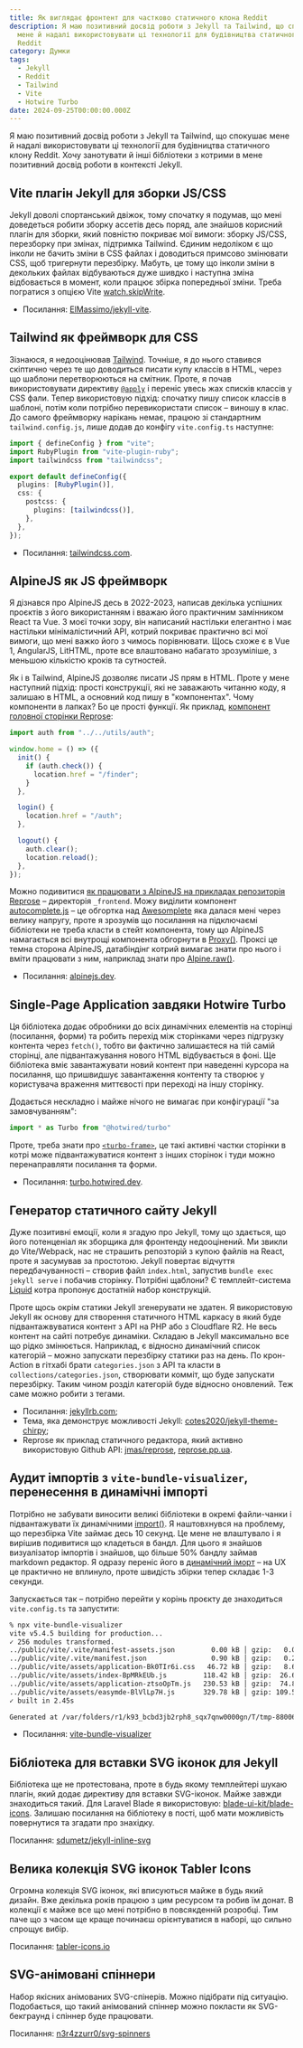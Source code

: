 ```yaml
---
title: Як виглядає фронтент для частково статичного клона Reddit
description: Я маю позитивний досвід роботи з Jekyll та Tailwind, що спокушає
  мене й надалі використовувати ці технології для будівництва статичного клону
  Reddit
category: Думки
tags:
  - Jekyll
  - Reddit
  - Tailwind
  - Vite
  - Hotwire Turbo
date: 2024-09-25T00:00:00.000Z
---
```

Я маю позитивний досвід роботи з Jekyll та Tailwind, що спокушає мене й надалі використовувати ці технології для будівництва статичного клону Reddit. Хочу занотувати й інші бібліотеки з котрими в мене позитивний досвід роботи в контексті Jekyll.

## Vite плагін Jekyll для зборки JS/CSS

Jekyll доволі спортанський двіжок, тому спочатку я подумав, що мені доведеться робити зборку ассетів десь поряд, але знайшов корисний плагін для зборки, який повністю покриває мої вимоги: зборку JS/CSS, перезборку при змінах, підтримка Tailwind. Єдиним недоліком є що інколи не бачить зміни в CSS файлах і доводиться примсово змінювати CSS, щоб тригернути перезбірку. Мабуть, це тому що інколи зміни в декольких файлах відбуваються дуже шивдко і наступна зміна відбовається в момент, коли працює збірка попередньої зміни. Треба погратися з опцією Vite [watch.skipWrite](https://rollupjs.org/configuration-options/#watch-skipwrite).

- Посилання: [ElMassimo/jekyll-vite](https://github.com/ElMassimo/jekyll-vite).

## Tailwind як фреймворк для CSS

Зізнаюся, я недооцінював [Tailwind](https://tailwindcss.com/). Точніше, я до нього ставився скіптично через те що доводиться писати купу классів в HTML, через що шаблони перетворюються на смітник. Проте, я почав використовувати директиву [`@apply`](https://tailwindcss.com/docs/functions-and-directives#apply) і переніс увесь жах списків классів у CSS фали. Тепер використовую підхід: спочатку пишу список классів в шаблоні, потім коли потрібно перевикористати список – виношу в клас. До самого фреймворку нарікань немає, працюю зі стандартним `tailwind.config.js`, лише додав до конфігу `vite.config.ts` наступне:

```ts
import { defineConfig } from "vite";
import RubyPlugin from "vite-plugin-ruby";
import tailwindcss from "tailwindcss";

export default defineConfig({
  plugins: [RubyPlugin()],
  css: {
    postcss: {
      plugins: [tailwindcss()],
    },
  },
});
```

- Посилання: [tailwindcss.com](https://tailwindcss.com/).

## AlpineJS як JS фреймворк

Я дізнався про AlpineJS десь в 2022-2023, написав декілька успішних проєктів з його використанням і вважаю його практичним замінником React та Vue. З моєї точки зору, він написаний настільки елегантно і має настільки мінімалістичний API, котрий покриває практично всі мої вимоги, що мені важко його з чимось порівнювати. Щось схоже є в Vue 1, AngularJS, LitHTML, проте все влаштовано набагато зрозуміліше, з меньшою кількістю кроків та сутностей.

Як і в Tailwind, AlpineJS дозволяє писати JS прям в HTML. Проте у мене наступний підхід: прості конструкції, які не заважають читанню коду, я залишаю в HTML, а основний код пишу в "компонентах". Чому компоненти в лапках? Бо це прості функції. Як приклад, [компонент головної сторінки Reprose](https://github.com/jmas/reprose/blob/main/_frontend/components/home/home.js):

```js
import auth from "../../utils/auth";

window.home = () => ({
  init() {
    if (auth.check()) {
      location.href = "/finder";
    }
  },

  login() {
    location.href = "/auth";
  },

  logout() {
    auth.clear();
    location.reload();
  },
});
```

Можно подивитися [як працювати з AlpineJS на прикладах репозиторія Reprose](https://github.com/jmas/reprose/tree/main/_frontend) – директорія `_frontend`. Можу виділити компонент [autocomplete.js](https://github.com/jmas/reprose/blob/main/_frontend/components/autocomplete/autocomplete.js) – це обгортка над [Awesomplete](https://projects.verou.me/awesomplete/) яка далася мені через велику напругу, проте я зрозумів що посилання на підключаємі бібліотеки не треба класти в стейт компонента, тому що AlpineJS намагається всі внутрощі компонента обгорнути в [Proxy()](https://developer.mozilla.org/en-US/docs/Web/JavaScript/Reference/Global_Objects/Proxy). Проксі це темна сторона AlpineJS, датабіндінг котрий вимагає знати про нього і вміти працювати з ним, наприклад знати про [Alpine.raw()](https://ryangjchandler.co.uk/posts/alpine-3-tips-and-tricks#content-5-unfurl--unwrap-proxy-with-alpineraw).

- Посилання: [alpinejs.dev](https://alpinejs.dev/).

## Single-Page Application завдяки Hotwire Turbo

Ця бібліотека додає обробники до всіх динамічних елементів на сторінці (посилання, форми) та робить перехід між сторінками через підгрузку контента через `fetch()`, тобто ви фактично залишаєтеся на тій самій сторінці, але підвантажування нового HTML відбувається в фоні. Ще бібліотека вміє завантажувати новий контент при наведенні курсора на посилання, що пришвидшує завантаження контенту та створює у користувача враження миттєвості при переході на іншу сторінку.

Додається нескладно і майже нічого не вимагає при конфігурації "за замовчуванням":

```js
import * as Turbo from "@hotwired/turbo"
```

Проте, треба знати про [`<turbo-frame>`](https://turbo.hotwired.dev/handbok/frames), це такі активні частки сторінки в котрі може підвантажуватися контент з інших сторінок і туди можно перенаправляти посилання та форми.

- Посилання: [turbo.hotwired.dev](https://turbo.hotwired.dev/).

## Генератор статичного сайту Jekyll

Дуже позитивні емоції, коли я згадую про Jekyll, тому що здається, що його потенценіал як зборщика для фронтенду недооцінений. Ми звикли до Vite/Webpack, нас не страшить репозторій з купою файлів на React, проте я засумував за простотою. Jekyll повертає відчуття передбачуванності – створив файл `index.html`, запустив `bundle exec jekyll serve` і побачив сторінку. Потрібні щаблони? Є темплейт-система [Liquid](https://jekyllrb.com/docs/liquid/) котра пропонує достатній набор конструкцій.

Проте щось окрім статики Jekyll згенерувати не здатен. Я використовую Jekyll як основу для створення статичного HTML каркасу в який буде підвантажвуватися контент з API на PHP або з Cloudflare R2. Не весь контент на сайті потребує динаміки. Складаю в Jekyll максимально все що рідко змінюється. Наприклад, є відносно динамічний список категорій – можно запускати перезбірку статики раз на день. По крон-Action в гітхабі брати `categories.json` з API та класти в `collections/categories.json`, створювати комміт, що буде запускати перезбірку. Таким чином розділ категорій буде відносно оновлений. Теж саме можно робити з тегами.

- Посилання: [jekyllrb.com](https://jekyllrb.com/);
- Тема, яка демонструє можливості Jekyll: [cotes2020/jekyll-theme-chirpy](https://github.com/cotes2020/jekyll-theme-chirpy);
- Reprose як приклад статичного редактора, який активно використовую Github API: [jmas/reprose](https://github.com/jmas/reprose), [reprose.pp.ua](https://reprose.pp.ua).

## Аудит імпортів з `vite-bundle-visualizer`, перенесення в динамічні імпорті

Потрібно не забувати виносити великі бібліотеки в окремі файли-чанки і підвантажувати їх динамічними [import()](https://vitejs.dev/guide/features#dynamic-import). Я наштовхнувся на проблему, що перезбірка Vite займає десь 10 секунд. Це мене не влаштувало і я вирішив подивитися що кладеться в бандл. Для цього я знайшов визуалізатор імпортів і знайшов, що більше 50% бандлу займав markdown редактор. Я одразу переніс його в [динамічний іморт](https://github.com/jmas/reprose/blob/main/_frontend/components/editor/editor.js#L28) – на UX це практично не вплинуло, проте швидість збірки тепер складає 1-3 секунди.

Запускається так – потрібно перейти у корінь проєкту де знаходиться `vite.config.ts` та запустити:

```bash
% npx vite-bundle-visualizer
vite v5.4.5 building for production...
✓ 256 modules transformed.
../public/vite/.vite/manifest-assets.json         0.00 kB │ gzip:   0.02 kB
../public/vite/.vite/manifest.json                0.90 kB │ gzip:   0.28 kB
../public/vite/assets/application-Bk0TIr6i.css   46.72 kB │ gzip:   8.62 kB
../public/vite/assets/index-BpMRkEUb.js         118.42 kB │ gzip:  26.67 kB │ map:   291.08 kB
../public/vite/assets/application-ztsoOpTm.js   230.53 kB │ gzip:  74.87 kB │ map:   925.13 kB
../public/vite/assets/easymde-BlVlLp7H.js       329.78 kB │ gzip: 109.50 kB │ map: 1,215.71 kB
✓ built in 2.45s

Generated at /var/folders/r1/k93_bcbd3jb2rph8_sqx7qnw0000gn/T/tmp-88006-5lpxzr7YHJ59/stats.html
```

- Посилання: [vite-bundle-visualizer](https://www.npmjs.com/package/vite-bundle-visualizer)

## Бібліотека для вставки SVG іконок для Jekyll

Бібліотека ще не протестована, проте в будь якому темплейтері шукаю плагін, який додає директиву для вставки SVG-іконок. Майже завжди знаходиться такий. Для Laravel Blade я використовую: [blade-ui-kit/blade-icons](https://github.com/blade-ui-kit/blade-icons). Залишаю посилання на бібліотеку в пості, щоб мати можливість повернутися та згадати про знахідку.

Посилання: [sdumetz/jekyll-inline-svg](https://github.com/sdumetz/jekyll-inline-svg)

## Велика колекція SVG іконок Tabler Icons

Огромна колекція SVG іконок, які вписуються майже в будь який дизайн. Вже декілька років працюю з цим ресурсом та робив їм донат. В колекції є майже все що мені потрібно в повсякденній розробці. Тим паче що з часом ще краще починаєш орієнтуватися в наборі, що сильно спрощує вибір.

Посилання: [tabler-icons.io](https://tabler-icons.io/)

## SVG-анімовані спіннери

Набор якісних анімованих SVG-спінерів. Можно підібрати під ситуацію. Подобається, що такий анімований спіннер можно покласти як SVG-бекграунд і спіннер буде працювати.

Посилання: [n3r4zzurr0/svg-spinners](https://github.com/n3r4zzurr0/svg-spinners)
